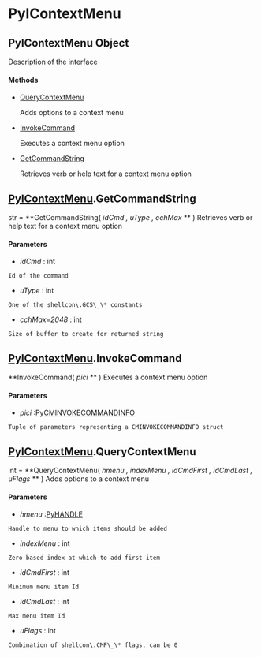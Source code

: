 # PyIContextMenu

## PyIContextMenu Object

Description of the interface

#### Methods


  - [QueryContextMenu](PyIContextMenu.md#pyicontextmenuquerycontextmenu)

    Adds options to a context menu&nbsp;

  - [InvokeCommand](PyIContextMenu.md#pyicontextmenuinvokecommand)

    Executes a context menu option&nbsp;

  - [GetCommandString](PyIContextMenu.md#pyicontextmenugetcommandstring)

    Retrieves verb or help text for a context menu option&nbsp;

## [PyIContextMenu](#pyicontextmenu)\.GetCommandString

str \= **GetCommandString\( *idCmd*  *, uType*  *, cchMax* ** \)
Retrieves verb or help text for a context menu option

#### Parameters


  -  *idCmd* : int

    Id of the command

  -  *uType* : int

    One of the shellcon\.GCS\_\* constants

  -  *cchMax\=2048* : int

    Size of buffer to create for returned string

## [PyIContextMenu](#pyicontextmenu)\.InvokeCommand

 **InvokeCommand\( *pici* ** \)
Executes a context menu option

#### Parameters


  -  *pici* :[PyCMINVOKECOMMANDINFO](#pycminvokecommandinfo)

    Tuple of parameters representing a CMINVOKECOMMANDINFO struct

## [PyIContextMenu](#pyicontextmenu)\.QueryContextMenu

int \= **QueryContextMenu\( *hmenu*  *, indexMenu*  *, idCmdFirst*  *, idCmdLast*  *, uFlags* ** \)
Adds options to a context menu

#### Parameters


  -  *hmenu* :[PyHANDLE](#pyhandle)

    Handle to menu to which items should be added

  -  *indexMenu* : int

    Zero-based index at which to add first item

  -  *idCmdFirst* : int

    Minimum menu item Id

  -  *idCmdLast* : int

    Max menu item Id

  -  *uFlags* : int

    Combination of shellcon\.CMF\_\* flags, can be 0